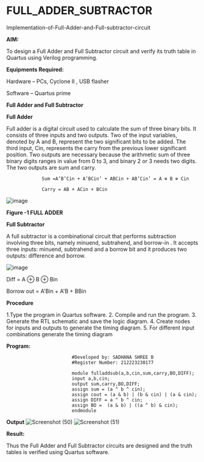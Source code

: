 # FULL_ADDER_SUBTRACTOR

Implementation-of-Full-Adder-and-Full-subtractor-circuit

**AIM:**

To design a Full Adder and Full Subtractor circuit and verify its truth table in Quartus using Verilog programming.

**Equipments Required:**

Hardware – PCs, Cyclone II , USB flasher

Software – Quartus prime

**Full Adder and Full Subtractor**

**Full Adder**

Full adder is a digital circuit used to calculate the sum of three binary bits. It consists of three inputs and two outputs. Two of the input variables, denoted by A and B, represent the two significant bits to be added. The third input, Cin, represents the carry from the previous lower significant position. Two outputs are necessary because the arithmetic sum of three binary digits ranges in value from 0 to 3, and binary 2 or 3 needs two digits. The two outputs are sum and carry.

                 Sum =A’B’Cin + A’BCin’ + ABCin + AB’Cin’ = A ⊕ B ⊕ Cin 

                 Carry = AB + ACin + BCin

![image](https://github.com/naavaneetha/FULL_ADDER_SUBTRACTOR/assets/154305477/0f30ba51-5ffb-4198-845f-18e054f675e7)

**Figure -1 FULL ADDER**

**Full Subtractor**

A full subtractor is a combinational circuit that performs subtraction involving three bits, namely minuend, subtrahend, and borrow-in . It accepts three inputs: minuend, subtrahend and a borrow bit and it produces two outputs: difference and borrow.

![image](https://github.com/naavaneetha/FULL_ADDER_SUBTRACTOR/assets/154305477/02b24f51-ab51-4304-9ad6-7b81ffc1ead5)

Diff = A ⊕ B ⊕ Bin 

Borrow out = A'Bin + A'B + BBin

**Procedure**

 1.Type the program in Quartus software.
 2. Compile and run the program.
 3. Generate the RTL schematic and save the logic diagram.
 4. Create nodes for inputs and outputs to generate the timing diagram.
 5. For different input combinations generate the timing diagram
 
**Program:**

                            #Developed by: SADHANA SHREE B
                            #Register Number: 212223230177
                            
                            module fulladdsub(a,b,cin,sum,carry,BO,DIFF);
                            input a,b,cin;
                            output sum,carry,BO,DIFF;
                            assign sum = (a ^ b ^ cin);
                            assign cout = (a & b) | (b & cin) | (a & cin);
                            assign DIFF = a ^ b ^ cin;
                            assign BO =  (a & b) | ((a ^ b) & cin);
                            endmodule


**Output**
![Screenshot (50)](https://github.com/HemapriyaOfficial/FULL_ADDER_SUBTRACTOR/assets/147114275/0e8dc2dd-2e2b-4818-8617-5c0ab7e87692)
![Screenshot (51)](https://github.com/HemapriyaOfficial/FULL_ADDER_SUBTRACTOR/assets/147114275/c405318f-0095-44a8-aa38-9a37171f4bd1)



**Result:**

Thus the Full Adder and Full Subtractor circuits are designed and the truth tables is verified using Quartus software.



